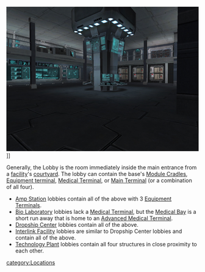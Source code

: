 ![](images/InterlinkMainLobby.jpg "fig:InterlinkMainLobby.jpg")\]\]

Generally, the Lobby is the room immediately inside the main entrance
from a [facility](facility "wikilink")'s
[courtyard](courtyard "wikilink"). The lobby can contain the base's
[Module Cradles](Module_Cradle "wikilink"), [Equipment
terminal](Equipment_terminal "wikilink"), [Medical
Terminal](Medical_Terminal "wikilink"), or [Main
Terminal](Main_Terminal "wikilink") (or a combination of all four).

- [Amp Station](Amp_Station "wikilink") lobbies contain all of the
  above with 3 [Equipment Terminals](Equipment_Terminal "wikilink").
- [Bio Laboratory](Bio_Laboratory "wikilink") lobbies lack a [Medical
  Terminal](Medical_Terminal "wikilink"), but the [Medical
  Bay](Medical_Bay "wikilink") is a short run away that is home to an
  [Advanced Medical Terminal](Advanced_Medical_Terminal "wikilink").
- [Dropship Center](Dropship_Center "wikilink") lobbies contain all of
  the above.
- [Interlink Facility](Interlink_Facility "wikilink") lobbies are
  similar to Dropship Center lobbies and contain all of the above.
- [Technology Plant](Technology_Plant "wikilink") lobbies contain all
  four structures in close proximity to each other.

[category:Locations](category:Locations "wikilink")
